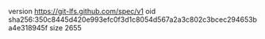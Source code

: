 version https://git-lfs.github.com/spec/v1
oid sha256:350c8445d420e993efc0f3d1c8054d567a2a3c802c3bcec294653ba4e318945f
size 2655
